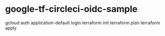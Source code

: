 # google-tf-circleci-oidc-sample
gcloud auth application-default login
terraform init
terraform plan
terraform apply

